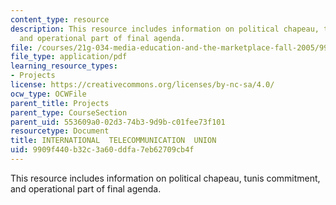 ```yaml
---
content_type: resource
description: This resource includes information on political chapeau, tunis commitment,
  and operational part of final agenda.
file: /courses/21g-034-media-education-and-the-marketplace-fall-2005/9909f440b32c3a60ddfa7eb62709cb4f_MIT21G_034F05_ocwprepcom3f.pdf
file_type: application/pdf
learning_resource_types:
- Projects
license: https://creativecommons.org/licenses/by-nc-sa/4.0/
ocw_type: OCWFile
parent_title: Projects
parent_type: CourseSection
parent_uid: 553609a0-02d3-74b3-9d9b-c01fee73f101
resourcetype: Document
title: INTERNATIONAL  TELECOMMUNICATION  UNION
uid: 9909f440-b32c-3a60-ddfa-7eb62709cb4f
---
```

This resource includes information on political chapeau, tunis commitment, and operational part of final agenda.